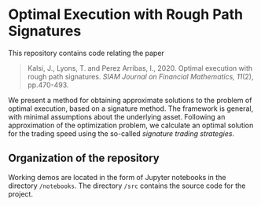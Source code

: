 # Optimal Execution with Rough Path Signatures

This repository contains code relating the paper

> Kalsi, J., Lyons, T. and Perez Arribas, I., 2020. Optimal execution with rough path signatures. _SIAM Journal on Financial Mathematics, 11_(2), pp.470-493.

We present a method for obtaining approximate solutions to the problem of optimal execution, based on a signature method. The framework is general, with minimal assumptions about the underlying asset. Following an approximation of the optimization problem, we calculate an optimal solution for the trading speed using the so-called _signature trading strategies_.

## Organization of the repository

Working demos are located in the form of Jupyter notebooks in the directory ```/notebooks```. The directory ```/src``` contains the source code for the project.


